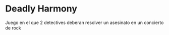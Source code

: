 # Deadly Harmony
 Juego en el que 2 detectives deberan resolver un asesinato en un concierto de rock
